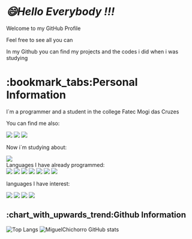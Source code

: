 <h1><i>😄Hello Everybody !!!</i></h1>
<p>Welcome to my GitHub Profile</p>
<p>Feel free to see all you can</p>
<p>In my Github you can find my projects and the codes i did when i was studying</p>

<h1>:bookmark_tabs:Personal Information</h1>
<p>I´m a programmer and a student in the college Fatec Mogi das Cruzes</p>
<p>You can find me also:</p>
<div>
  <a href="https://www.instagram.com/m1guelchichorro/?hl"><img src="https://img.shields.io/badge/Instagram-E4405F?style=for-the-badge&logo=instagram&logoColor=white"></a>
  <a href="https://www.linkedin.com/in/miguel-chichorro-de-oliveira-1a8a56207/"><img src="https://img.shields.io/badge/LinkedIn-0077B5?style=for-the-badge&logo=linkedin&logoColor=white"></a>
  <a href ="https://discord.com/channels/@me"><img src="https://img.shields.io/badge/Discord-7289DA?style=for-the-badge&logo=discord&logoColor=white"></a>
</div>

Now i´m studying about:
<div>
  <a href="https://www.w3schools.com/python/"><img src="https://img.shields.io/badge/Python-14354C?style=for-the-badge&logo=python&logoColor=white"></a>
</div>
Languages I have already programmed:
<div>
  <a href="https://www.w3schools.com/whatis/whatis_html.asp"><img src="https://img.shields.io/badge/HTML5-E34F26?style=for-the-badge&logo=html5&logoColor=white"></a>
  <a href="https://www.w3schools.com/whatis/whatis_css.asp"><img src="https://img.shields.io/badge/CSS3-1572B6?style=for-the-badge&logo=css3&logoColor=white"></a>
  <a href="https://www.w3schools.com/whatis/whatis_js.asp"><img src="https://img.shields.io/badge/JavaScript-323330?style=for-the-badge&logo=javascript&logoColor=F7DF1E"></a>
  <a href="https://www.w3schools.com/php/default.asp"><img src="https://img.shields.io/badge/PHP-777BB4?style=for-the-badge&logo=php&logoColor=white"></a>
  <a href="https://www.w3schools.com/php/php_mysql_intro.asp"><img src="https://img.shields.io/badge/MySQL-00000F?style=for-the-badge&logo=mysql&logoColor=white"></a>
  <a href="https://www.w3schools.com/bootstrap/"><img src="https://img.shields.io/badge/Bootstrap-563D7C?style=for-the-badge&logo=bootstrap&logoColor=white"></a>
  <a href="https://www.w3schools.com/jquery/default.asp"><img src="https://img.shields.io/badge/jQuery-0769AD?style=for-the-badge&logo=jquery&logoColor=white"></a>
</div>

languages I have interest:
<div>
  <a href="https://www.w3schools.com/react/"><img src="https://img.shields.io/badge/React-20232A?style=for-the-badge&logo=react&logoColor=61DAFB"></a>
  <a href="https://www.w3schools.com/nodejs/default.asp"><img src="https://img.shields.io/badge/Node.js-43853D?style=for-the-badge&logo=node.js&logoColor=white"></a>
  <a href="https://www.w3schools.com/java/"><img src="https://img.shields.io/badge/Java-ED8B00?style=for-the-badge&logo=java&logoColor=white"></a>
  <a href="https://www.w3schools.com/cpp/"><img src="https://img.shields.io/badge/C%2B%2B-00599C?style=for-the-badge&logo=c%2B%2B&logoColor=white"></a>
</div>
<h2>:chart_with_upwards_trend:Github Information</h2>

![Top Langs](https://github-readme-stats.vercel.app/api/top-langs/?username=MiguelChichorro&theme=gotham&layout=compact&hide_border=true) ![MiguelChichorro GitHub stats](https://github-readme-stats.vercel.app/api?username=MiguelChichorro&theme=gotham&show_icons=true&layout=compact&hide_title=true&include_all_commits=true&hide_border=true&count_private=true&disable_animations=true)

<!-- l- 🔭 I’m currently working on ...
- 🌱 I’m currendrrtly learning ...
- 👯 I’m loosking to collaborate on ...
- 🤔 I’m looking forggt help with ...
- 💬 Ask me about ...-->
